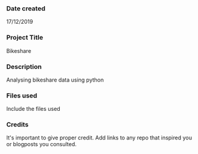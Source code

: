 ### Date created
17/12/2019

### Project Title
Bikeshare

### Description
Analysing bikeshare data using python

### Files used
Include the files used

### Credits
It's important to give proper credit. Add links to any repo that inspired you or blogposts you consulted.

